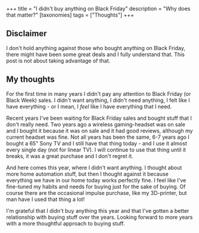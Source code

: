 +++
title = "I didn't buy anything on Black Friday"
description = "Why does that matter?"
[taxonomies]
tags = ["Thoughts"]
+++

## Disclaimer

I don't hold anything against those who bought anything on Black Friday, there
might have been some great deals and I fully understand that. This post is not
about taking advantage of that.

## My thoughts

For the first time in many years I didn't pay any attention to Black Friday (or
Black Week) sales. I didn't want anything, I didn't need anything, I felt like I
have everything - or I mean, I _feel_ like I have everything that I need.

Recent years I've been waiting for Black Friday sales and bought stuff that I
don't really need. Two years ago a wireless gaming-headset was on sale and I
bought it because it was on sale and it had good reviews, although my current
headset was fine. Not all years has been the same, 6-7 years ago I bought a 65"
Sony TV and I still have that thing today - and I use it almost every single day
(not for linear TV). I will continue to use that thing until it breaks, it was a
great purchase and I don't regret it.

And here comes this year, where I didn't want anything. I thought about more
home automation stuff, but then I thought against it because everything we have
in our home today works perfectly fine. I feel like I've fine-tuned my habits
and needs for buying just for the sake of buying. Of course there are the
occasional impulse purchase, like my 3D-printer, but man have I used that thing
a lot!

I'm grateful that I didn't buy anything this year and that I've gotten a better
relationship with buying stuff over the years. Looking forward to more years
with a more thoughtful approach to buying stuff.
